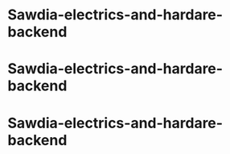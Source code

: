 # Sawdia-electrics-and-hardare-backend
# Sawdia-electrics-and-hardare-backend
# Sawdia-electrics-and-hardare-backend
